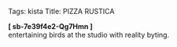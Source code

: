 Tags: kista
Title: PIZZA RUSTICA
  
**[ sb-7e39f4e2-Qg7Hmn ]**  
entertaining birds at the studio with reality byting.